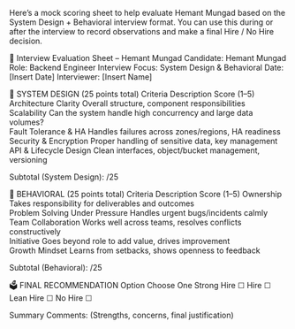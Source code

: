 Here’s a mock scoring sheet to help evaluate Hemant Mungad based on the System Design + Behavioral interview format. You can use this during or after the interview to record observations and make a final Hire / No Hire decision.

🧾 Interview Evaluation Sheet – Hemant Mungad
Candidate: Hemant Mungad
Role: Backend Engineer
Interview Focus: System Design & Behavioral
Date: [Insert Date]
Interviewer: [Insert Name]

🔧 SYSTEM DESIGN (25 points total)
Criteria	Description	Score (1–5)
Architecture Clarity	Overall structure, component responsibilities	
Scalability	Can the system handle high concurrency and large data volumes?	
Fault Tolerance & HA	Handles failures across zones/regions, HA readiness	
Security & Encryption	Proper handling of sensitive data, key management	
API & Lifecycle Design	Clean interfaces, object/bucket management, versioning	

Subtotal (System Design): /25

🧠 BEHAVIORAL (25 points total)
Criteria	Description	Score (1–5)
Ownership	Takes responsibility for deliverables and outcomes	
Problem Solving Under Pressure	Handles urgent bugs/incidents calmly	
Team Collaboration	Works well across teams, resolves conflicts constructively	
Initiative	Goes beyond role to add value, drives improvement	
Growth Mindset	Learns from setbacks, shows openness to feedback	

Subtotal (Behavioral): /25

🗳️ FINAL RECOMMENDATION
Option	Choose One
Strong Hire	☐
Hire	☐
Lean Hire	☐
No Hire	☐

Summary Comments:
(Strengths, concerns, final justification)
